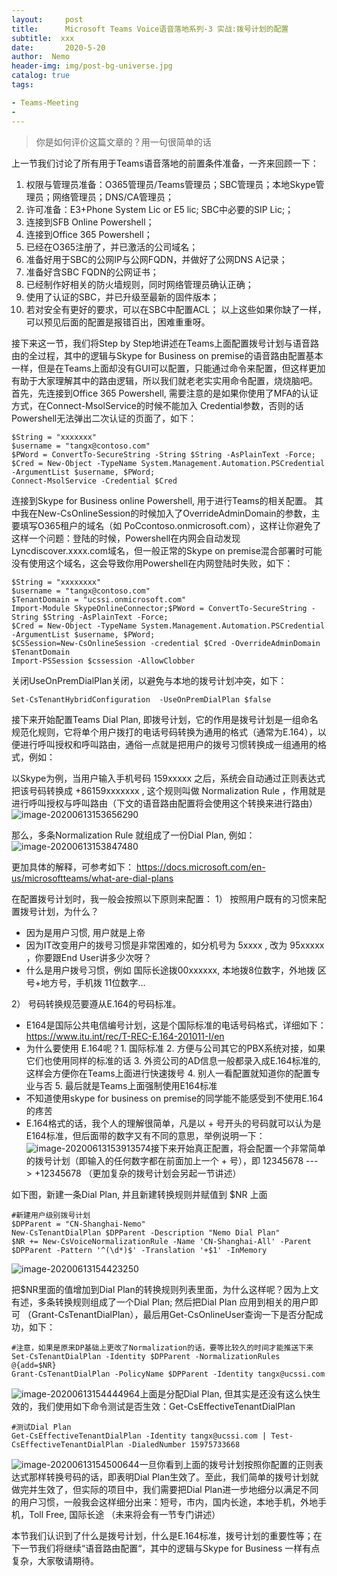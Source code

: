 ```yaml
---
layout:     post
title:      Microsoft Teams Voice语音落地系列-3 实战:拨号计划的配置
subtitle:  xxx
date:       2020-5-20
author:  Nemo
header-img: img/post-bg-universe.jpg
catalog: true
tags:

- Teams-Meeting
- 
---
```


> 你是如何评价这篇文章的？用一句很简单的话

上一节我们讨论了所有用于Teams语音落地的前置条件准备，一齐来回顾一下：
1)	权限与管理员准备：O365管理员/Teams管理员；SBC管理员；本地Skype管理员；网络管理员；DNS/CA管理员；
2)	许可准备：E3+Phone System Lic or E5 lic; SBC中必要的SIP Lic;；
3)	连接到SFB Online Powershell；
4)	连接到Office 365 Powershell；
5)	已经在O365注册了，并已激活的公司域名；
6)	准备好用于SBC的公网IP与公网FQDN，并做好了公网DNS A记录；
7)	准备好含SBC FQDN的公网证书；
8)	已经制作好相关的防火墙规则，同时网络管理员确认正确；
9)	使用了认证的SBC，并已升级至最新的固件版本；
10)	若对安全有更好的要求，可以在SBC中配置ACL；
以上这些如果你缺了一样，可以预见后面的配置是报错百出，困难重重呀。

接下来这一节，我们将Step by Step地讲述在Teams上面配置拨号计划与语音路由的全过程，其中的逻辑与Skype for Business on premise的语音路由配置基本一样，但是在Teams上面却没有GUI可以配置，只能通过命令来配置，但这样更加有助于大家理解其中的路由逻辑，所以我们就老老实实用命令配置，烧烧脑吧。
首先，先连接到Office 365 Powershell, 需要注意的是如果你使用了MFA的认证方式，在Connect-MsolService的时候不能加入 Credential参数，否则的话Powershell无法弹出二次认证的页面了，如下：

```
$String = "xxxxxxx"
$username = "tangx@contoso.com"
$PWord = ConvertTo-SecureString -String $String -AsPlainText -Force;
$Cred = New-Object -TypeName System.Management.Automation.PSCredential -ArgumentList $username, $PWord;
Connect-MsolService -Credential $Cred
```
连接到Skype for Business online Powershell, 用于进行Teams的相关配置。
其中我在New-CsOnlineSession的时候加入了OverrideAdminDomain的参数，主要填写O365租户的域名（如 PoCcontoso.onmicrosoft.com），这样让你避免了这样一个问题：登陆的时候，Powershell在内网会自动发现 Lyncdiscover.xxxx.com域名，但一般正常的Skype on premise混合部署时可能没有使用这个域名，这会导致你用Powershell在内网登陆时失败，如下：

```
$String = "xxxxxxxx"
$username = "tangx@contoso.com"
$TenantDomain = "ucssi.onmicrosoft.com"
Import-Module SkypeOnlineConnector;$PWord = ConvertTo-SecureString -String $String -AsPlainText -Force;
$Cred = New-Object -TypeName System.Management.Automation.PSCredential -ArgumentList $username, $PWord;
$CSSession=New-CsOnlineSession -credential $Cred -OverrideAdminDomain $TenantDomain
Import-PSSession $cssession -AllowClobber
```
关闭UseOnPremDialPlan关闭，以避免与本地的拨号计划冲突，如下：
```
Set-CsTenantHybridConfiguration  -UseOnPremDialPlan $false
```

接下来开始配置Teams Dial Plan, 即拨号计划，它的作用是拨号计划是一组命名规范化规则，它将单个用户拨打的电话号码转换为通用的格式（通常为E.164），以便进行呼叫授权和呼叫路由，通俗一点就是把用户的拨号习惯转换成一组通用的格式，例如：

以Skype为例，当用户输入手机号码 159xxxxx 之后，系统会自动通过正则表达式把该号码转换成 +86159xxxxxxx , 这个规则叫做 Normalization Rule ，作用就是进行呼叫授权与呼叫路由（下文的语音路由配置将会使用这个转换来进行路由）
![image-20200613153656290](https://cdn.jsdelivr.net/gh/tangx007/tangx007.github.io/img/image-20200613153656290.png)

那么，多条Normalization Rule 就组成了一份Dial Plan, 例如：
![image-20200613153847480](https://cdn.jsdelivr.net/gh/tangx007/tangx007.github.io/img/image-20200613153847480.png) 

更加具体的解释，可参考如下：
https://docs.microsoft.com/en-us/microsoftteams/what-are-dial-plans

在配置拨号计划时，我一般会按照以下原则来配置：
1）	按照用户既有的习惯来配置拨号计划，为什么？
-	因为是用户习惯, 用户就是上帝
-	因为IT改变用户的拨号习惯是非常困难的，如分机号为 5xxxx , 改为 95xxxxx ，你要跟End User讲多少次呀？
-	什么是用户拨号习惯，例如 国际长途拨00xxxxxx, 本地拨8位数字，外地拨 区号+地方号，手机拨 11位数字…

2）	号码转换规范要遵从E.164的号码标准。
-	E164是国际公共电信编号计划，这是个国际标准的电话号码格式，详细如下：
https://www.itu.int/rec/T-REC-E.164-201011-I/en
-	为什么要使用 E.164呢？1. 国际标准 2. 方便与公司其它的PBX系统对接，如果它们也使用同样的标准的话 3. 外资公司的AD信息一般都录入成E.164标准的, 这样会方便你在Teams上面进行快速拨号 4. 别人一看配置就知道你的配置专业与否 5. 最后就是Teams上面强制使用E164标准
-	不知道使用skype for business on premise的同学能不能感受到不使用E.164的疼苦
-	E.164格式的话，我个人的理解很简单，凡是以 + 号开头的号码就可以认为是 E164标准，但后面带的数字又有不同的意思，举例说明一下：
![image-20200613153913574](https://cdn.jsdelivr.net/gh/tangx007/tangx007.github.io/img/image-20200613153913574.png)接下来开始真正配置，将会配置一个非常简单的拨号计划（即输入的任何数字都在前面加上一个 + 号），即 12345678 ---> +12345678 （更加复杂的拨号计划会另起一节讲述）

如下图，新建一条Dial Plan, 并且新建转换规则并赋值到 $NR 上面
```
#新建用户级别拨号计划
$DPParent = "CN-Shanghai-Nemo"
New-CsTenantDialPlan $DPParent -Description "Nemo Dial Plan"
$NR += New-CsVoiceNormalizationRule -Name 'CN-Shanghai-All' -Parent $DPParent -Pattern '^(\d*)$' -Translation '+$1' -InMemory
```

 ![image-20200613154423250](https://cdn.jsdelivr.net/gh/tangx007/tangx007.github.io/img/image-20200613154423250.png)

把$NR里面的值增加到Dial Plan的转换规则列表里面，为什么这样呢？因为上文有述，多条转换规则组成了一个Dial Plan; 
然后把Dial Plan 应用到相关的用户即可 （Grant-CsTenantDialPlan），最后用Get-CsOnlineUser查询一下是否分配成功，如下：

```
#注意，如果是原来DP基础上更改了Normalization的话，要等比较久的时间才能推送下来
Set-CsTenantDialPlan -Identity $DPParent -NormalizationRules @{add=$NR}
Grant-CsTenantDialPlan -PolicyName $DPParent -Identity tangx@ucssi.com
```

![image-20200613154444964](https://cdn.jsdelivr.net/gh/tangx007/tangx007.github.io/img/image-20200613154444964.png)上面是分配Dial Plan, 但其实是还没有这么快生效的，我们使用如下命令测试是否生效：Get-CsEffectiveTenantDialPlan
```
#测试Dial Plan
Get-CsEffectiveTenantDialPlan -Identity tangx@ucssi.com | Test-CsEffectiveTenantDialPlan -DialedNumber 15975733668   
```

![image-20200613154500644](C:\Users\Nemo\AppData\Roaming\Typora\typora-user-images\image-20200613154500644.png)一旦你看到上面的拨号计划按照你配置的正则表达式那样转换号码的话，即表明Dial Plan生效了。至此，我们简单的拨号计划就做完并生效了，但实际的项目中，我们需要把Dial Plan进一步地细分以满足不同的用户习惯，一般我会这样细分出来：短号，市内，国内长途，本地手机，外地手机，Toll Free, 国际长途 （未来将会有一节专门讲述）

本节我们认识到了什么是拨号计划，什么是E.164标准，拨号计划的重要性等；在下一节我们将继续“语音路由配置“，其中的逻辑与Skype for Business 一样有点复杂，大家敬请期待。